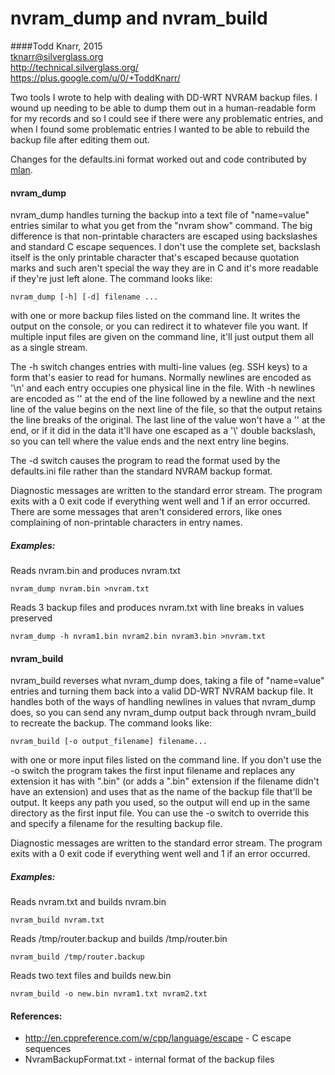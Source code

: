 # nvram_dump and nvram_build
####Todd Knarr, 2015<br>
tknarr@silverglass.org<br>
http://technical.silverglass.org/<br>
https://plus.google.com/u/0/+ToddKnarr/<br>

Two tools I wrote to help with dealing with DD-WRT NVRAM backup files. I wound
up needing to be able to dump them out in a human-readable form for my records
and so I could see if there were any problematic entries, and when I found
some problematic entries I wanted to be able to rebuild the backup file after
editing them out.

Changes for the defaults.ini format worked out and code contributed by
[mlan](https://github.com/mlan).

#### nvram_dump

nvram_dump handles turning the backup into a text file of "name=value" entries
similar to what you get from the "nvram show" command. The big difference is
that non-printable characters are escaped using backslashes and standard C
escape sequences. I don't use the complete set, backslash itself is the only
printable character that's escaped because quotation marks and such aren't
special the way they are in C and it's more readable if they're just left
alone. The command looks like:
```
nvram_dump [-h] [-d] filename ...
```
with one or more backup files listed on the command line. It writes the output
on the console, or you can redirect it to whatever file you want. If multiple
input files are given on the command line, it'll just output them all as a
single stream.

The -h switch changes entries with multi-line values (eg. SSH keys) to a form
that's easier to read for humans. Normally newlines are encoded as '\n' and
each entry occupies one physical line in the file. With -h newlines are
encoded as '\' at the end of the line followed by a newline and the next line
of the value begins on the next line of the file, so that the output retains
the line breaks of the original. The last line of the value won't have a '\'
at the end, or if it did in the data it'll have one escaped as a '\\' double
backslash, so you can tell where the value ends and the next entry line
begins.

The -d switch causes the program to read the format used by the defaults.ini
file rather than the standard NVRAM backup format.

Diagnostic messages are written to the standard error stream. The program
exits with a 0 exit code if everything went well and 1 if an error occurred.
There are some messages that aren't considered errors, like ones complaining
of non-printable characters in entry names.

##### Examples:

Reads nvram.bin and produces nvram.txt
```
nvram_dump nvram.bin >nvram.txt
```
Reads 3 backup files and produces nvram.txt with line breaks in values preserved
```
nvram_dump -h nvram1.bin nvram2.bin nvram3.bin >nvram.txt
```

#### nvram_build

nvram_build reverses what nvram_dump does, taking a file of "name=value"
entries and turning them back into a valid DD-WRT NVRAM backup file. It
handles both of the ways of handling newlines in values that nvram_dump does,
so you can send any nvram_dump output back through nvram_build to recreate the
backup. The command looks like:
```
nvram_build [-o output_filename] filename...
```
with one or more input files listed on the command line. If you don't use the
-o switch the program takes the first input filename and replaces any
extension it has with ".bin" (or adds a ".bin" extension if the filename
didn't have an extension) and uses that as the name of the backup file that'll
be output. It keeps any path you used, so the output will end up in the same
directory as the first input file. You can use the -o switch to override this
and specify a filename for the resulting backup file.

Diagnostic messages are written to the standard error stream. The program
exits with a 0 exit code if everything went well and 1 if an error occurred.

##### Examples:

Reads nvram.txt and builds nvram.bin
```
nvram_build nvram.txt
```
Reads /tmp/router.backup and builds /tmp/router.bin
```
nvram_build /tmp/router.backup
```
Reads two text files and builds new.bin
```
nvram_build -o new.bin nvram1.txt nvram2.txt
```

#### References:
- http://en.cppreference.com/w/cpp/language/escape - C escape sequences
- NvramBackupFormat.txt - internal format of the backup files
